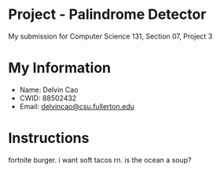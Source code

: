 # Project - Palindrome Detector

My submission for Computer Science 131, Section 07, Project 3

# My Information

* Name: Delvin Cao
* CWID: 88502432
* Email: delvincao@csu.fullerton.edu

# Instructions

fortnite burger. i want soft tacos rn. is the ocean a soup?